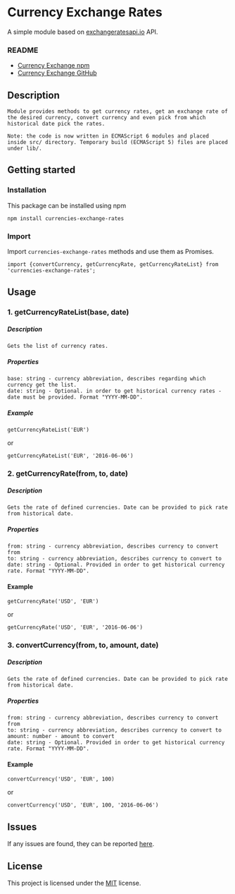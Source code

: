 # Currency Exchange Rates

A simple module based on [exchangeratesapi.io](https://exchangeratesapi.io/) API.

### README
- [Currency Exchange npm]()
- [Currency Exchange GitHub](https://github.com/simaskem/currency-exchange)

## Description
```
Module provides methods to get currency rates, get an exchange rate of the desired currency, convert currency and even pick from which historical date pick the rates.
```
```
Note: the code is now written in ECMAScript 6 modules and placed inside src/ directory. Temporary build (ECMAScript 5) files are placed under lib/.
```

## Getting started

### Installation
This package can be installed using npm

```
npm install currencies-exchange-rates
```

### Import
Import `currencies-exchange-rates` methods and use them as Promises.

```
import {convertCurrency, getCurrencyRate, getCurrencyRateList} from 'currencies-exchange-rates';
```

## Usage

### 1. getCurrencyRateList(base, date)

##### Description
```
Gets the list of currency rates.
```

##### Properties
```
base: string - currency abbreviation, describes regarding which currency get the list.
date: string - Optional. in order to get historical currency rates - date must be provided. Format "YYYY-MM-DD".
```

##### Example
```
getCurrencyRateList('EUR')
```
or
```
getCurrencyRateList('EUR', '2016-06-06')
```

### 2. getCurrencyRate(from, to, date)

##### Description
```
Gets the rate of defined currencies. Date can be provided to pick rate from historical date.
```

##### Properties
```
from: string - currency abbreviation, describes currency to convert from
to: string - currency abbreviation, describes currency to convert to
date: string - Optional. Provided in order to get historical currency rate. Format "YYYY-MM-DD".
```

#### Example
```
getCurrencyRate('USD', 'EUR')
```
or
```
getCurrencyRate('USD', 'EUR', '2016-06-06')
```

### 3. convertCurrency(from, to, amount, date)

##### Description
```
Gets the rate of defined currencies. Date can be provided to pick rate from historical date.
```

##### Properties
```
from: string - currency abbreviation, describes currency to convert from
to: string - currency abbreviation, describes currency to convert to
amount: number - amount to convert
date: string - Optional. Provided in order to get historical currency rate. Format "YYYY-MM-DD".
```

#### Example
```
convertCurrency('USD', 'EUR', 100)
```
or
```
convertCurrency('USD', 'EUR', 100, '2016-06-06')
```

## Issues
If any issues are found, they can be reported [here](https://github.com/simaskem/currency-exchange/issues).

## License

This project is licensed under the [MIT](LICENSE) license.

